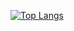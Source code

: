 [![Top Langs](https://github-readme-stats.vercel.app/api/top-langs/?username=factoryal&layout=compact&hide=java,makefile&langs_count=6&exclude_repo=factoryal.github.io)](https://github.com/anuraghazra/github-readme-stats)
